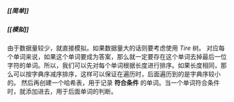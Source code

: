 ##### [[简单]]
##### [[模拟]]

由于数据量较少，就直接模拟。如果数据量大的话则要考虑使用 $Tire$ 树。
对应每个单词来说，如果这个单词要成为答案，那么就一定要存在这个单词去掉最后一位字符的单词。所以，我们可以先对每个单词根据长度进行排序。如果长度相同，那么可以按字典序减序排序，这样可以保证在遍历时，后面遍历到的是字典序较小的。
然后再创建一个哈希表，用于记录 **符合条件** 的单词。当一个单词符合条件时，就添加进去，用于后面单词的判断。